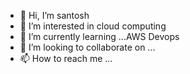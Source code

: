 - 👋 Hi, I’m santosh
- 👀 I’m interested in cloud computing
- 🌱 I’m currently learning ...AWS Devops
- 💞️ I’m looking to collaborate on ...
- 📫 How to reach me ... 

<!---
santoshappstek/santoshappstek is a ✨ special ✨ repository because its `README.md` (this file) appears on your GitHub profile.
You can click the Preview link to take a look at your changes.
--->
